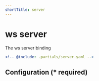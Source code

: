 ```yaml
---
shortTitle: server
---
```


# ws server

The ws server binding

```yaml {3}
<!-- @include: .partials/server.yaml -->
```

## Configuration (\* required)

<!-- @include: .partials/options.md -->
<!-- @include: .partials/routes.md -->
<!-- @include: ../.partials/exit.md -->
<!-- @include: ../.partials/telemetry.md -->
